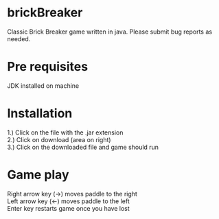 # brickBreaker
Classic Brick Breaker game written in java. Please submit bug reports as needed.

# Pre requisites
JDK installed on machine

# Installation
1.) Click on the file with the .jar extension
<br />
2.) Click on download (area on right)
<br />
3.) Click on the downloaded file and game should run

# Game play
Right arrow key (→) moves paddle to the right
<br />
Left arrow key (←) moves paddle to the left
<br />
Enter key restarts game once you have lost
